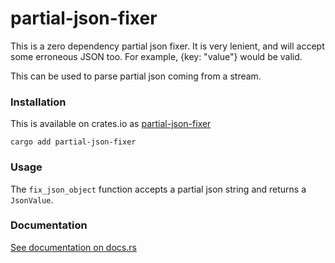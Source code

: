 # partial-json-fixer

This is a zero dependency partial json fixer. It is very lenient, and will
accept some erroneous JSON too. For example, {key: "value"} would be valid.

This can be used to parse partial json coming from a stream.

### Installation

This is available on crates.io as
[partial-json-fixer](https://crates.io/crates/partial-json-fixer)

```
cargo add partial-json-fixer
```

### Usage

The `fix_json_object` function accepts a partial json string and returns a `JsonValue`.

### Documentation

[See documentation on docs.rs](https://docs.rs/partial-json-fixer/latest/partial_json_fixer/)
